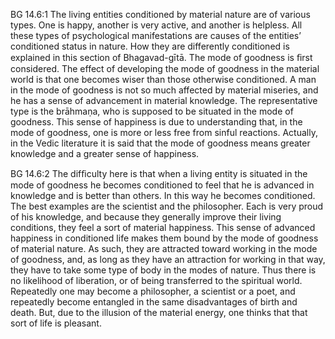 BG 14.6:1	The living entities conditioned by material nature are of various types. One is happy, another is very active, and another is helpless. All these types of psychological manifestations are causes of the entities’ conditioned status in nature. How they are differently conditioned is explained in this section of Bhagavad-gītā. The mode of goodness is ﬁrst considered. The effect of developing the mode of goodness in the material world is that one becomes wiser than those otherwise conditioned. A man in the mode of goodness is not so much affected by material miseries, and he has a sense of advancement in material knowledge. The representative type is the brāhmaṇa, who is supposed to be situated in the mode of goodness. This sense of happiness is due to understanding that, in the mode of goodness, one is more or less free from sinful reactions. Actually, in the Vedic literature it is said that the mode of goodness means greater knowledge and a greater sense of happiness.

BG 14.6:2	 The difﬁculty here is that when a living entity is situated in the mode of goodness he becomes conditioned to feel that he is advanced in knowledge and is better than others. In this way he becomes conditioned. The best examples are the scientist and the philosopher. Each is very proud of his knowledge, and because they generally improve their living conditions, they feel a sort of material happiness. This sense of advanced happiness in conditioned life makes them bound by the mode of goodness of material nature. As such, they are attracted toward working in the mode of goodness, and, as long as they have an attraction for working in that way, they have to take some type of body in the modes of nature. Thus there is no likelihood of liberation, or of being transferred to the spiritual world. Repeatedly one may become a philosopher, a scientist or a poet, and repeatedly become entangled in the same disadvantages of birth and death. But, due to the illusion of the material energy, one thinks that that sort of life is pleasant.